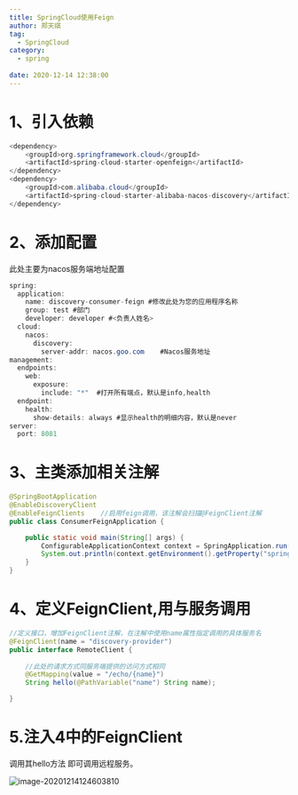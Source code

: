 ```yaml
---
title: SpringCloud使用Feign
author: 郑天祺
tag:
  - SpringCloud
category:
  - spring
  
date: 2020-12-14 12:38:00
---
```


# 1、引入依赖

```java
<dependency>
    <groupId>org.springframework.cloud</groupId>
    <artifactId>spring-cloud-starter-openfeign</artifactId>
</dependency>
<dependency>
    <groupId>com.alibaba.cloud</groupId>
    <artifactId>spring-cloud-starter-alibaba-nacos-discovery</artifactId>
</dependency>
```

# 2、添加配置

此处主要为nacos服务端地址配置

```java
spring:
  application:
    name: discovery-consumer-feign #修改此处为您的应用程序名称
    group: test #部门
    developer: developer #<负责人姓名>
  cloud:
    nacos:
      discovery:
        server-addr: nacos.goo.com    #Nacos服务地址
management:
  endpoints:
    web:
      exposure:
        include: "*"  #打开所有端点，默认是info,health
  endpoint:
    health:
      show-details: always #显示health的明细内容，默认是never
server:
  port: 8081

```

# 3、主类添加相关注解

```java
@SpringBootApplication
@EnableDiscoveryClient
@EnableFeignClients    //启用feign调用，该注解会扫描@FeignClient注解
public class ConsumerFeignApplication {

    public static void main(String[] args) {
        ConfigurableApplicationContext context = SpringApplication.run(ConsumerFeignApplication.class, args);
        System.out.println(context.getEnvironment().getProperty("spring.application.name"));
    }
}
```

# 4、定义FeignClient,用与服务调用

```java
//定义接口，增加FeignClient注解，在注解中使用name属性指定调用的具体服务名
@FeignClient(name = "discovery-provider")
public interface RemoteClient {
    
    //此处的请求方式同服务端提供的访问方式相同
    @GetMapping(value = "/echo/{name}")
    String hello(@PathVariable("name") String name);

}
```

# 5.注入4中的FeignClient

调用其hello方法 即可调用远程服务。

![image-20201214124603810](/assets/images/image-20201214124603810.png)